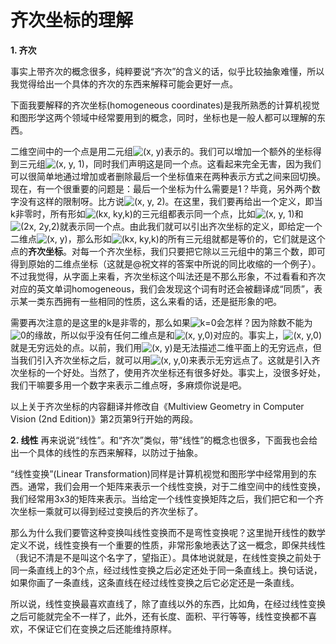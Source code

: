 # 齐次坐标的理解

**1. 齐次**

事实上带齐次的概念很多，纯粹要说“齐次”的含义的话，似乎比较抽象难懂，所以我觉得给出一个具体的齐次的东西来解释可能会更好一点。

下面我要解释的齐次坐标(homogeneous coordinates)是我所熟悉的计算机视觉和图形学这两个领域中经常要用到的概念，同时，坐标也是一般人都可以理解的东西。

二维空间中的一个点是用二元组![(x, y)](https://zhihu.com/equation?tex=%28x%2C+y%29)表示的。我们可以增加一个额外的坐标得到三元组![(x, y, 1)](https://zhihu.com/equation?tex=%28x%2C+y%2C+1%29)，同时我们声明这是同一个点。这看起来完全无害，因为我们可以很简单地通过增加或者删除最后一个坐标值来在两种表示方式之间来回切换。现在，有一个很重要的问题是：最后一个坐标为什么需要是1？毕竟，另外两个数字没有这样的限制呀。比方说![(x, y, 2)](https://zhihu.com/equation?tex=%28x%2C+y%2C+2%29)。在这里，我们要再给出一个定义，即当k非零时，所有形如![(kx, ky,k)](https://zhihu.com/equation?tex=%28kx%2C+ky%2Ck%29)的三元组都表示同一个点，比如![(x, y, 1)](https://zhihu.com/equation?tex=%28x%2C+y%2C+1%29)和![(2x, 2y,2)](https://zhihu.com/equation?tex=%282x%2C+2y%2C2%29)就表示同一个点。由此我们就可以引出齐次坐标的定义，即给定一个二维点![(x, y)](https://zhihu.com/equation?tex=%28x%2C+y%29)，那么形如![(kx, ky,k)](https://zhihu.com/equation?tex=%28kx%2C+ky%2Ck%29)的所有三元组就都是等价的，它们就是这个点的**齐次坐标**。对每一个齐次坐标，我们只要把它除以三元组中的第三个数，即可得到原始的二维点坐标（这就是@祝文祥的答案中所说的同比收缩的一个例子）。不过我觉得，从字面上来看，齐次坐标这个叫法还是不那么形象，不过看看和齐次对应的英文单词homogeneous，我们会发现这个词有时还会被翻译成“同质”，表示某一类东西拥有一些相同的性质，这么来看的话，还是挺形象的吧。

需要再次注意的是这里的k是非零的，那么如果![k=0](https://zhihu.com/equation?tex=k%3D0)会怎样？因为除数不能为![0](https://zhihu.com/equation?tex=0)的缘故，所以似乎没有任何二维点是和![(x, y,0)](https://zhihu.com/equation?tex=%28x%2C+y%2C0%29)对应的。事实上，![(x, y,0)](https://zhihu.com/equation?tex=%28x%2C+y%2C0%29)就是无穷远处的点。以前，我们用![(x, y)](https://zhihu.com/equation?tex=%28x%2C+y%29)是无法描述二维平面上的无穷远点，但当我们引入齐次坐标之后，就可以用![(x, y,0)](https://zhihu.com/equation?tex=%28x%2C+y%2C0%29)来表示无穷远点了。这就是引入齐次坐标的一个好处。当然了，使用齐次坐标还有很多好处。事实上，没很多好处，我们干嘛要多用一个数字来表示二维点呀，多麻烦你说是吧。

以上关于齐次坐标的内容翻译并修改自《Multiview Geometry in Computer Vision (2nd Edition)》第2页第9行开始的两段。

**2. 线性**
再来说说“线性”。和“齐次”类似，带“线性”的概念也很多，下面我也会给出一个具体的线性的东西来解释，以防过于抽象。

“线性变换”(Linear Transformation)同样是计算机视觉和图形学中经常用到的东西。通常，我们会用一个矩阵来表示一个线性变换，对于二维空间中的线性变换，我们经常用3x3的矩阵来表示。当给定一个线性变换矩阵之后，我们把它和一个齐次坐标一乘就可以得到经过变换后的齐次坐标了。

那么为什么我们要管这种变换叫线性变换而不是弯性变换呢？这里抛开线性的数学定义不说，线性变换有一个重要的性质，非常形象地表达了这一概念，即保共线性（我记不清是不是叫这个名字了，望指正）。具体地说就是，在线性变换之前处于同一条直线上的3个点，经过线性变换之后必定还处于同一条直线上。换句话说，如果你画了一条直线，这条直线在经过线性变换之后它必定还是一条直线。

所以说，线性变换最喜欢直线了，除了直线以外的东西，比如角，在经过线性变换之后可能就完全不一样了，此外，还有长度、面积、平行等等，线性变换都不喜欢，不保证它们在变换之后还能维持原样。  



